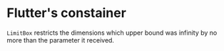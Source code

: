 

# Flutter's constainer

`LimitBox` restricts the dimensions which upper bound was infinity by no more than the parameter it received.